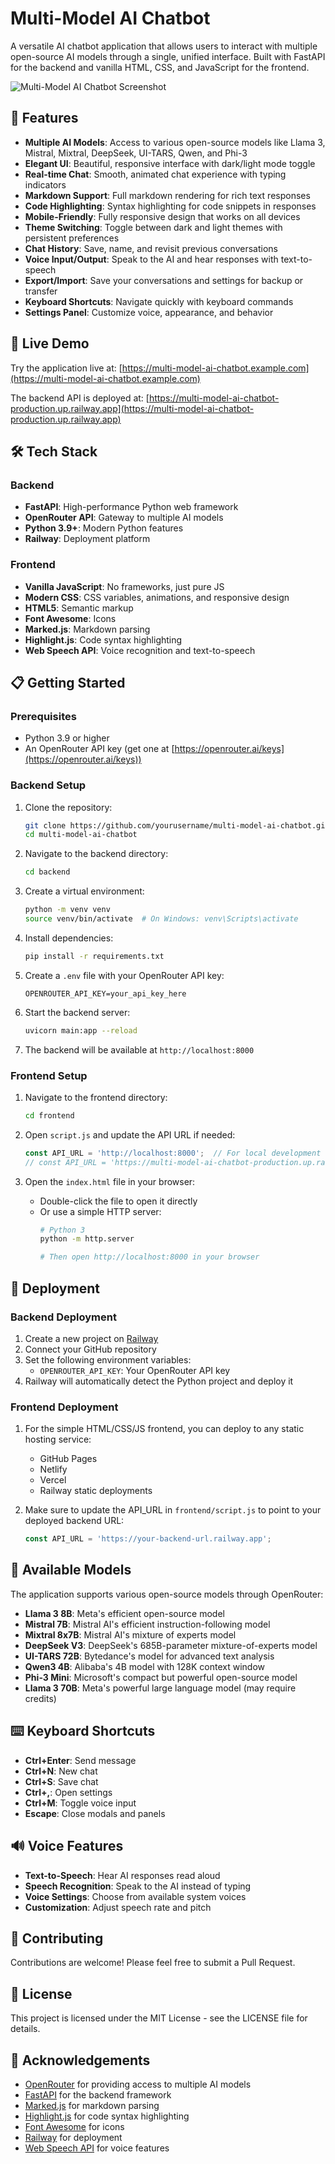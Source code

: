 # Multi-Model AI Chatbot

A versatile AI chatbot application that allows users to interact with multiple open-source AI models through a single, unified interface. Built with FastAPI for the backend and vanilla HTML, CSS, and JavaScript for the frontend.

![Multi-Model AI Chatbot Screenshot](https://i.imgur.com/example.png)

## 🌟 Features

- **Multiple AI Models**: Access to various open-source models like Llama 3, Mistral, Mixtral, DeepSeek, UI-TARS, Qwen, and Phi-3
- **Elegant UI**: Beautiful, responsive interface with dark/light mode toggle
- **Real-time Chat**: Smooth, animated chat experience with typing indicators
- **Markdown Support**: Full markdown rendering for rich text responses
- **Code Highlighting**: Syntax highlighting for code snippets in responses
- **Mobile-Friendly**: Fully responsive design that works on all devices
- **Theme Switching**: Toggle between dark and light themes with persistent preferences
- **Chat History**: Save, name, and revisit previous conversations
- **Voice Input/Output**: Speak to the AI and hear responses with text-to-speech
- **Export/Import**: Save your conversations and settings for backup or transfer
- **Keyboard Shortcuts**: Navigate quickly with keyboard commands
- **Settings Panel**: Customize voice, appearance, and behavior

## 🚀 Live Demo

Try the application live at: [https://multi-model-ai-chatbot.example.com](https://multi-model-ai-chatbot.example.com)

The backend API is deployed at: [https://multi-model-ai-chatbot-production.up.railway.app](https://multi-model-ai-chatbot-production.up.railway.app)

## 🛠️ Tech Stack

### Backend
- **FastAPI**: High-performance Python web framework
- **OpenRouter API**: Gateway to multiple AI models
- **Python 3.9+**: Modern Python features
- **Railway**: Deployment platform

### Frontend
- **Vanilla JavaScript**: No frameworks, just pure JS
- **Modern CSS**: CSS variables, animations, and responsive design
- **HTML5**: Semantic markup
- **Font Awesome**: Icons
- **Marked.js**: Markdown parsing
- **Highlight.js**: Code syntax highlighting
- **Web Speech API**: Voice recognition and text-to-speech

## 📋 Getting Started

### Prerequisites

- Python 3.9 or higher
- An OpenRouter API key (get one at [https://openrouter.ai/keys](https://openrouter.ai/keys))

### Backend Setup

1. Clone the repository:
   ```bash
   git clone https://github.com/yourusername/multi-model-ai-chatbot.git
   cd multi-model-ai-chatbot
   ```

2. Navigate to the backend directory:
   ```bash
   cd backend
   ```

3. Create a virtual environment:
   ```bash
   python -m venv venv
   source venv/bin/activate  # On Windows: venv\Scripts\activate
   ```

4. Install dependencies:
   ```bash
   pip install -r requirements.txt
   ```

5. Create a `.env` file with your OpenRouter API key:
   ```
   OPENROUTER_API_KEY=your_api_key_here
   ```

6. Start the backend server:
   ```bash
   uvicorn main:app --reload
   ```

7. The backend will be available at `http://localhost:8000`

### Frontend Setup

1. Navigate to the frontend directory:
   ```bash
   cd frontend
   ```

2. Open `script.js` and update the API URL if needed:
   ```javascript
   const API_URL = 'http://localhost:8000';  // For local development
   // const API_URL = 'https://multi-model-ai-chatbot-production.up.railway.app';  // For production
   ```

3. Open the `index.html` file in your browser:
   - Double-click the file to open it directly
   - Or use a simple HTTP server:
     ```bash
     # Python 3
     python -m http.server
     
     # Then open http://localhost:8000 in your browser
     ```

## 🚢 Deployment

### Backend Deployment

1. Create a new project on [Railway](https://railway.app/)
2. Connect your GitHub repository
3. Set the following environment variables:
   - `OPENROUTER_API_KEY`: Your OpenRouter API key
4. Railway will automatically detect the Python project and deploy it

### Frontend Deployment

1. For the simple HTML/CSS/JS frontend, you can deploy to any static hosting service:
   - GitHub Pages
   - Netlify
   - Vercel
   - Railway static deployments

2. Make sure to update the API_URL in `frontend/script.js` to point to your deployed backend URL:
   ```javascript
   const API_URL = 'https://your-backend-url.railway.app';
   ```

## 🧠 Available Models

The application supports various open-source models through OpenRouter:

- **Llama 3 8B**: Meta's efficient open-source model
- **Mistral 7B**: Mistral AI's efficient instruction-following model
- **Mixtral 8x7B**: Mistral AI's mixture of experts model
- **DeepSeek V3**: DeepSeek's 685B-parameter mixture-of-experts model
- **UI-TARS 72B**: Bytedance's model for advanced text analysis
- **Qwen3 4B**: Alibaba's 4B model with 128K context window
- **Phi-3 Mini**: Microsoft's compact but powerful open-source model
- **Llama 3 70B**: Meta's powerful large language model (may require credits)

## ⌨️ Keyboard Shortcuts

- **Ctrl+Enter**: Send message
- **Ctrl+N**: New chat
- **Ctrl+S**: Save chat
- **Ctrl+,**: Open settings
- **Ctrl+M**: Toggle voice input
- **Escape**: Close modals and panels

## 🔊 Voice Features

- **Text-to-Speech**: Hear AI responses read aloud
- **Speech Recognition**: Speak to the AI instead of typing
- **Voice Settings**: Choose from available system voices
- **Customization**: Adjust speech rate and pitch

## 🤝 Contributing

Contributions are welcome! Please feel free to submit a Pull Request.

## 📄 License

This project is licensed under the MIT License - see the LICENSE file for details.

## 🙏 Acknowledgements

- [OpenRouter](https://openrouter.ai/) for providing access to multiple AI models
- [FastAPI](https://fastapi.tiangolo.com/) for the backend framework
- [Marked.js](https://marked.js.org/) for markdown parsing
- [Highlight.js](https://highlightjs.org/) for code syntax highlighting
- [Font Awesome](https://fontawesome.com/) for icons
- [Railway](https://railway.app/) for deployment
- [Web Speech API](https://developer.mozilla.org/en-US/docs/Web/API/Web_Speech_API) for voice features
